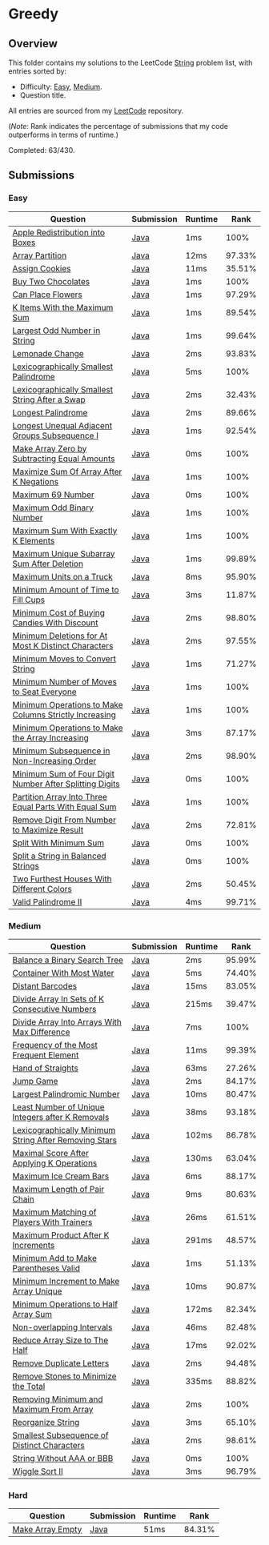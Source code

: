 # Greedy

## Overview
This folder contains my solutions to the LeetCode [String](https://leetcode.com/problem-list/greedy/) problem list,
with entries sorted by:
- Difficulty: [Easy](#easy), [Medium](#medium).
- Question title.

All entries are sourced from my [LeetCode](https://github.com/shumarb/leetcode) repository.

(*Note*: Rank indicates the percentage of submissions that my code outperforms in terms of runtime.)

Completed: 63/430.

## Submissions
### Easy
| Question                                                                                                                                                      | Submission                                                                                                              | Runtime | Rank   |
|---------------------------------------------------------------------------------------------------------------------------------------------------------------|-------------------------------------------------------------------------------------------------------------------------|---------|--------|
| [Apple Redistribution into Boxes](https://leetcode.com/problems/apple-redistribution-into-boxes/description/)                                                 | [Java](https://github.com/shumarb/leetcode/blob/main/submissions/AppleRedistributionIntoBoxes.java)                     | 1ms     | 100%   |
| [Array Partition](https://leetcode.com/problems/array-partition/description/)                                                                                 | [Java](https://github.com/shumarb/leetcode/blob/main/submissions/ArrayPartition.java)                                   | 12ms    | 97.33% |
| [Assign Cookies](https://leetcode.com/problems/assign-cookie/description/)                                                                                    | [Java](https://github.com/shumarb/leetcode/blob/main/submissions/AssignCookies.java)                                    | 11ms    | 35.51% |
| [Buy Two Chocolates](https://leetcode.com/problems/buy-two-chocolates/description/)                                                                           | [Java](https://github.com/shumarb/leetcode/blob/main/submissions/submissions/BuyTwoChocolates.java)                     | 1ms     | 100%   |
| [Can Place Flowers](https://leetcode.com/problems/can-place-flowers/description/)                                                                             | [Java](https://github.com/shumarb/leetcode/blob/main/submissions/submissions/CanPlaceFlowers.java)                      | 1ms     | 97.29% |
| [K Items With the Maximum Sum](https://leetcode.com/problems/k-items-with-the-maximum-sum/description/)                                                       | [Java](https://github.com/shumarb/leetcode/blob/main/submissions/KItemsWithTheMaximumSum.java)                          | 1ms     | 89.54% |
| [Largest Odd Number in String](https://leetcode.com/problems/largest-odd-number-in-string/description/)                                                       | [Java](https://github.com/shumarb/leetcode/blob/main/submissions/LongestPalindrome.java)                                | 1ms     | 99.64% |
| [Lemonade Change](https://leetcode.com/problems/lemonade-change/description/)                                                                                 | [Java](https://github.com/shumarb/leetcode/blob/main/submissions/LemonadeChange.java)                                   | 2ms     | 93.83% |
| [Lexicographically Smallest Palindrome](https://leetcode.com/problems/lexicographically-smallest-palindrome/description/)                                     | [Java](https://github.com/shumarb/leetcode/blob/main/submissions/LexicographicallySmallestPalindrome.java)              | 5ms     | 100%   |
| [Lexicographically Smallest String After a Swap](https://leetcode.com/problems/lexicographically-smallest-string-after-a-swap/description/)                   | [Java](https://github.com/shumarb/leetcode/blob/main/submissions/LexicographicallySmallestStringAfterASwap.java)        | 2ms     | 32.43% |
| [Longest Palindrome](https://leetcode.com/problems/longest-palindrome/description/)                                                                           | [Java](https://github.com/shumarb/leetcode/blob/main/submissions/LongestPalindrome.java)                                | 2ms     | 89.66% |
| [Longest Unequal Adjacent Groups Subsequence I](https://leetcode.com/problems/longest-unequal-adjacent-groups-subsequence-i/description/)                     | [Java](https://github.com/shumarb/leetcode/blob/main/submissions/LongestUnequalAdjacentGroupsSubsequenceOne.java)       | 1ms     | 92.54% |
| [Make Array Zero by Subtracting Equal Amounts](https://leetcode.com/problems/make-array-zero-by-subtracting-equal-amounts/description/)                       | [Java](https://github.com/shumarb/leetcode/blob/main/submissions/MakeArrayZeroBySubtractingEqualAmounts.java)           | 0ms     | 100%   |
| [Maximize Sum Of Array After K Negations](https://leetcode.com/problems/maximize-sum-of-array-after-k-negations/description/)                                 | [Java](https://github.com/shumarb/leetcode/blob/main/submissions/MaximizeSumOfArrayAfterKNegations.java)                | 1ms     | 100%   |
| [Maximum 69 Number](https://leetcode.com/problems/maximum-69-number/description/)                                                                             | [Java](https://github.com/shumarb/leetcode/blob/main/submissions/Maximum69Number.java)                                  | 0ms     | 100%   |
| [Maximum Odd Binary Number](https://leetcode.com/problems/maximum-odd-binary-number/description/)                                                             | [Java](https://github.com/shumarb/leetcode/blob/main/submissions/MaximumOddBinaryNumber.java)                           | 1ms     | 100%   |
| [Maximum Sum With Exactly K Elements](https://leetcode.com/problems/maximum-sum-with-exactly-k-elements/description/)                                         | [Java](https://github.com/shumarb/leetcode/blob/main/submissions/MaximumSumWithExactlyKElements.java)                   | 1ms     | 100%   |
| [Maximum Unique Subarray Sum After Deletion](https://leetcode.com/problems/maximum-unique-subarray-sum-after-deletion/description/)                           | [Java](https://github.com/shumarb/leetcode/blob/main/submissions/MaximumUniqueSubarraySumAfterDeletion.java)            | 1ms     | 99.89% |
| [Maximum Units on a Truck](https://leetcode.com/problems/maximum-units-on-a-truck/description/)                                                               | [Java](https://github.com/shumarb/leetcode/blob/main/submissions/MaximumUnitsOnATruck.java)                             | 8ms     | 95.90% |
| [Minimum Amount of Time to Fill Cups](https://leetcode.com/problems/minimum-amount-of-time-to-fill-cups/description/)                                         | [Java](https://github.com/shumarb/leetcode/blob/main/submissions/MinimumAmountOfTimeToFillCups.java)                    | 3ms     | 11.87% |
| [Minimum Cost of Buying Candies With Discount](https://leetcode.com/problems/minimum-cost-of-buying-candies-with-discount/description/)                       | [Java](https://github.com/shumarb/leetcode/blob/main/submissions/MinimumCostOfBuyingCandiesWithDiscount.java)           | 2ms     | 98.80% |
| [Minimum Deletions for At Most K Distinct Characters](https://leetcode.com/problems/minimum-deletions-for-at-most-k-distinct-characters/description/)         | [Java](https://github.com/shumarb/leetcode/blob/main/submissions/MinimumDeletionsForAtMostKDistinctCharacters.java)     | 2ms     | 97.55% |
| [Minimum Moves to Convert String](https://leetcode.com/problems/minimum-moves-to-convert-string/description/)                                                 | [Java](https://github.com/shumarb/leetcode/blob/main/submissions/MinimumMovesToConvertString.java)                      | 1ms     | 71.27% |
| [Minimum Number of Moves to Seat Everyone](https://leetcode.com/problems/minimum-number-of-moves-to-seat-everyone/description/)                               | [Java](https://github.com/shumarb/leetcode/blob/main/submissions/MinimumNumberOfMovesToSeatEveryone.java)               | 1ms     | 100%   |
| [Minimum Operations to Make Columns Strictly Increasing](https://leetcode.com/problems/minimum-operations-to-make-columns-strictly-increasing/description/)   | [Java](https://github.com/shumarb/leetcode/blob/main/submissions/MinimumOperationsToMakeColumnsStrictlyIncreasing.java) | 1ms     | 100%   |
| [Minimum Operations to Make the Array Increasing](https://leetcode.com/problems/minimum-operations-to-make-the-array-increasing/description/)                 | [Java](https://github.com/shumarb/leetcode/blob/main/submissions/MinimumOperationsToMakeTheArrayIncreasing.java)        | 3ms     | 87.17% |
| [Minimum Subsequence in Non-Increasing Order](https://leetcode.com/problems/minimum-subsequence-in-non-increasing-order/description/)                         | [Java](https://github.com/shumarb/leetcode/blob/main/submissions/MinimumSubsequenceInNonIncreasingOrder.java)           | 2ms     | 98.90% |
| [Minimum Sum of Four Digit Number After Splitting Digits](https://leetcode.com/problems/minimum-sum-of-four-digit-number-after-splitting-digits/description/) | [Java](https://github.com/shumarb/leetcode/blob/main/submissions/MinimumSumOfFourDigitNumberAfterSplittingDigits.java)  | 0ms     | 100%   |
| [Partition Array Into Three Equal Parts With Equal Sum](https://leetcode.com/problems/partition-array-into-three-parts-with-equal-sum/description/)           | [Java](https://github.com/shumarb/leetcode/blob/main/submissions/PartitionArrayIntoThreePartsWithEqualSum.java)         | 1ms     | 100%   |
| [Remove Digit From Number to Maximize Result](https://leetcode.com/problems/remove-digit-from-number-to-maximize-result/description/)                         | [Java](https://github.com/shumarb/leetcode/blob/main/submissions/RemoveDigitFromNumberToMaximizeResult.java)            | 2ms     | 72.81% |
| [Split With Minimum Sum](https://leetcode.com/problems/split-with-minimum-sum/description/)                                                                   | [Java](https://github.com/shumarb/leetcode/blob/main/submissions/SplitWithMinimumSum.java)                              | 0ms     | 100%   |
| [Split a String in Balanced Strings](https://leetcode.com/problems/split-a-string-in-balanced-strings/description/)                                           | [Java](https://github.com/shumarb/leetcode/blob/main/submissions/SplitAStringInBalancedStrings.java)                    | 0ms     | 100%   |
| [Two Furthest Houses With Different Colors](https://leetcode.com/problems/two-furthest-houses-with-different-colors/description/)                             | [Java](https://github.com/shumarb/leetcode/blob/main/submissions/TwoFurthestHousesWithDifferentColors.java)             | 2ms     | 50.45% |
| [Valid Palindrome II](https://leetcode.com/problems/valid-palindrome-ii/description/)                                                                         | [Java](https://github.com/shumarb/leetcode/blob/main/submissions/ValidPalindromeTwo.java)                               | 4ms     | 99.71% |

### Medium
| Question                                                                                                                                                  | Submission                                                                                                              | Runtime | Rank   |
|-----------------------------------------------------------------------------------------------------------------------------------------------------------|-------------------------------------------------------------------------------------------------------------------------|---------|--------|
| [Balance a Binary Search Tree](https://leetcode.com/problems/balance-a-binary-search-tree/description/)                                                   | [Java](https://github.com/shumarb/leetcode/blob/main/submissions/BalanceABinarySearchTree.java)                         | 2ms     | 95.99% |
| [Container With Most Water](https://leetcode.com/problems/container-with-most-water/description/)                                                         | [Java](https://github.com/shumarb/leetcode/blob/main/submissions/ContainerWithMostWater.java)                           | 5ms     | 74.40% |
| [Distant Barcodes](https://leetcode.com/problems/distant-barcodes/description/)                                                                           | [Java](https://github.com/shumarb/leetcode/blob/main/submissions/DistantBarcodes.java)                                  | 15ms    | 83.05% |
| [Divide Array In Sets of K Consecutive Numbers](https://leetcode.com/problems/divide-array-in-sets-of-k-consecutive-numbers/description/)                 | [Java](https://github.com/shumarb/leetcode/blob/main/submissions/DivideArrayInSetsOfKConsecutiveNumbers.java)           | 215ms   | 39.47% |
| [Divide Array Into Arrays With Max Difference](https://leetcode.com/problems/divide-array-into-arrays-with-max-difference/description/)                   | [Java](https://github.com/shumarb/leetcode/blob/main/submissions/DivideArrayIntoArraysWithMaxDifference.java)           | 7ms     | 100%   |
| [Frequency of the Most Frequent Element](https://leetcode.com/problems/frequency-of-the-most-frequent-element/description/)                               | [Java](https://github.com/shumarb/leetcode/blob/main/submissions/FrequencyOfTheMostFrequentElement.java)                | 11ms    | 99.39% |
| [Hand of Straights](https://leetcode.com/problems/hand-of-straights/description/)                                                                         | [Java](https://github.com/shumarb/leetcode/blob/main/submissions/HandOfStraights.java)                                  | 63ms    | 27.26% |
| [Jump Game](https://leetcode.com/problems/jump-game/description/)                                                                                         | [Java](https://github.com/shumarb/leetcode/blob/main/submissions/JumpGame.java)                                         | 2ms     | 84.17% |
| [Largest Palindromic Number](https://leetcode.com/problems/largest-palindromic-number/description/)                                                       | [Java](https://github.com/shumarb/leetcode/blob/main/submissions/LargestPalindromicNumber.java)                         | 10ms    | 80.47% |
| [Least Number of Unique Integers after K Removals](https://leetcode.com/problems/least-number-of-unique-integers-after-k-removals/description/)           | [Java](https://github.com/shumarb/leetcode/blob/main/submissions/LeastNumberOfUniqueIntegersAfterKRemovals.java)        | 38ms    | 93.18% |
| [Lexicographically Minimum String After Removing Stars](https://leetcode.com/problems/lexicographically-minimum-string-after-removing-stars/description/) | [Java](https://github.com/shumarb/leetcode/blob/main/submissions/LexicographicallyMinimumStringAfterRemovingStars.java) | 102ms   | 86.78% |
| [Maximal Score After Applying K Operations](https://leetcode.com/problems/maximal-score-after-applying-k-operations/description/)                         | [Java](https://github.com/shumarb/leetcode/blob/main/submissions/MaximalScoreAfterApplyingKOperations.java)             | 130ms   | 63.04% |
| [Maximum Ice Cream Bars](https://leetcode.com/problems/maximum-ice-cream-bars/description/)                                                               | [Java](https://github.com/shumarb/leetcode/blob/main/submissions/MaximumIceCreamBars.java)                              | 6ms     | 88.17% |
| [Maximum Length of Pair Chain](https://leetcode.com/problems/maximum-gap/description/)                                                                    | [Java](https://github.com/shumarb/leetcode/blob/main/submissions/MaximumLengthOfPairChain.java)                         | 9ms     | 80.63% |
| [Maximum Matching of Players With Trainers](https://leetcode.com/problems/maximum-matching-of-players-with-trainers/description/)                         | [Java](https://github.com/shumarb/leetcode/blob/main/submissions/MaximumMatchingOfPlayersWithTrainers.java)             | 26ms    | 61.51% |
| [Maximum Product After K Increments](https://leetcode.com/problems/maximum-product-after-k-increments/description/)                                       | [Java](https://github.com/shumarb/leetcode/blob/main/submissions/MaximumProductAfterKIncrements.java)                   | 291ms   | 48.57% |
| [Minimum Add to Make Parentheses Valid](https://leetcode.com/problems/minimum-add-to-make-parentheses-valid/description/)                                 | [Java](https://github.com/shumarb/leetcode/blob/main/submissions/MinimumAddToMakeParenthesesValid.java)                 | 1ms     | 51.13% |
| [Minimum Increment to Make Array Unique](https://leetcode.com/problems/minimum-increment-to-make-array-unique/description/)                               | [Java](https://github.com/shumarb/leetcode/blob/main/submissions/MinimumIncrementToMakeArrayUnique.java)                | 10ms    | 90.87% |
| [Minimum Operations to Half Array Sum](https://leetcode.com/problems/minimum-operations-to-halve-array-sum/description/)                                  | [Java](https://github.com/shumarb/leetcode/blob/main/submissions/MinimumOperationsToHalfArraySum.java)                  | 172ms   | 82.34% |
| [Non-overlapping Intervals](https://leetcode.com/problems/non-overlapping-intervals/description/)                                                         | [Java](https://github.com/shumarb/leetcode/blob/main/submissions/NonOverlappingIntervals.java)                          | 46ms    | 82.48% |
| [Reduce Array Size to The Half](https://leetcode.com/problems/reduce-array-size-to-the-half/description/)                                                 | [Java](https://github.com/shumarb/leetcode/blob/main/submissions/ReduceArraySizeToTheHalf.java)                         | 17ms    | 92.02% |
| [Remove Duplicate Letters](https://leetcode.com/problems/remove-duplicate-letters/description/)                                                           | [Java](https://github.com/shumarb/leetcode/blob/main/submissions/RemoveDuplicateLetters.java)                           | 2ms     | 94.48% |
| [Remove Stones to Minimize the Total](https://leetcode.com/problems/remove-stones-to-minimize-the-total/description/)                                     | [Java](https://github.com/shumarb/leetcode/blob/main/submissions/RemoveStonesToMinimizeTheTotal.java)                   | 335ms   | 88.82% |
| [Removing Minimum and Maximum From Array](https://leetcode.com/problems/removing-minimum-and-maximum-from-array/description/)                             | [Java](https://github.com/shumarb/leetcode/blob/main/submissions/RemovingMinimumAndMaximumFromArray.java)               | 2ms     | 100%   |
| [Reorganize String](https://leetcode.com/problems/reorganize-string/description/)                                                                         | [Java](https://github.com/shumarb/leetcode/blob/main/submissions/ReorganizeString.java)                                 | 3ms     | 65.10% |
| [Smallest Subsequence of Distinct Characters](https://leetcode.com/problems/smallest-subsequence-of-distinct-characters/description/)                     | [Java](https://github.com/shumarb/leetcode/blob/main/submissions/SmallestSubsequenceOfDistinctCharacters.java)          | 2ms     | 98.61% |
| [String Without AAA or BBB](https://leetcode.com/problems/sort-vowels-in-a-string/description/)                                                           | [Java](https://github.com/shumarb/leetcode/blob/main/submissions/StringWithoutAAAOrBBB.java)                            | 0ms     | 100%   |
| [Wiggle Sort II](https://leetcode.com/problems/wiggle-sort-ii/description/)                                                                               | [Java](https://github.com/shumarb/leetcode/blob/main/submissions/WiggleSortTwo.java)                                    | 3ms     | 96.79% |

### Hard
| Question                                                                                                                                       | Submission                                                                                                         | Runtime | Rank   |
|------------------------------------------------------------------------------------------------------------------------------------------------|--------------------------------------------------------------------------------------------------------------------|---------|--------|
| [Make Array Empty](https://leetcode.com/problems/make-array-empty/description/)                                                                | [Java](https://github.com/shumarb/leetcode/blob/main/submissions/MakeArrayEmpty.java)                              | 51ms    | 84.31% |
